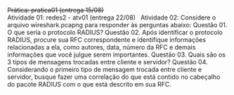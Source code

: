 ~~Prática: pratica01 (entrega 15/08)~~  
Atividade 01: redes2 - atv01 (entrega 22/08)  
Atividade 02: Considere o arquivo wireshark.pcapng para responder às perguntas abaixo:
        Questão 01. O que seria o protocolo RADIUS?
	Questão 02. Após identificar o protocolo RADIUS, procure sua RFC correspondente e identifique informações relacionadas a ela, como autores, data, número da RFC e demais informações que você julgue serem importantes.
	Questão 03. Quais são os 3 tipos de mensagens trocadas entre cliente e servidor?
	Questão 04. Considerando o primeiro tipo de mensagem trocada entre cliente e servidor, busque fazer uma correlação do que está contido no cabeçalho do pacote RADIUS com o que está descrito em sua RFC.

